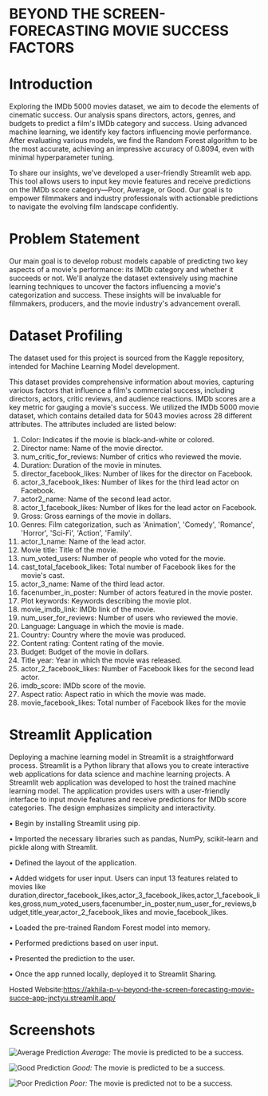 # BEYOND THE SCREEN-FORECASTING MOVIE SUCCESS FACTORS

# Introduction

Exploring the IMDb 5000 movies dataset, we aim to decode the elements of cinematic success. Our analysis spans directors, actors, genres, and budgets to predict a film's IMDb category and success. Using advanced machine learning, we identify key factors influencing movie performance. After evaluating various models, we find the Random Forest algorithm to be the most accurate, achieving an impressive accuracy of 0.8094, even with minimal hyperparameter tuning.

To share our insights, we've developed a user-friendly Streamlit web app. This tool allows users to input key movie features and receive predictions on the IMDb score category—Poor, Average, or Good. Our goal is to empower filmmakers and industry professionals with actionable predictions to navigate the evolving film landscape confidently.

# Problem Statement

Our main goal is to develop robust models capable of predicting two key aspects of a movie's performance: its IMDb category and whether it succeeds or not. We'll analyze the dataset extensively using machine learning techniques to uncover the factors influencing a movie's categorization and success. These insights will be invaluable for filmmakers, producers, and the movie industry's advancement overall.

# Dataset Profiling

The dataset used for this project is sourced from the Kaggle repository, intended for Machine Learning Model development.

This dataset provides comprehensive information about movies, capturing various factors that influence a film's commercial success, including directors, actors, critic reviews, and audience reactions. IMDb scores are a key metric for gauging a movie's success. We utilized the IMDb 5000 movie dataset, which contains detailed data for 5043 movies across 28 different attributes. The attributes included are listed below:

1.	Color: Indicates if the movie is black-and-white or colored.
2.	Director name: Name of the movie director.
3.	num_critic_for_reviews: Number of critics who reviewed the movie.
4.	Duration: Duration of the movie in minutes.
5.	director_facebook_likes: Number of likes for the director on Facebook.
6.	actor_3_facebook_likes: Number of likes for the third lead actor on Facebook.
7.	actor2_name: Name of the second lead actor.
8.	actor_1_facebook_likes: Number of likes for the lead actor on Facebook.
9.	Gross: Gross earnings of the movie in dollars.
10.	Genres: Film categorization, such as 'Animation', 'Comedy', 'Romance', 'Horror', 'Sci-Fi', 'Action', 'Family'.
11.	actor_1_name: Name of the lead actor.
12.	Movie title: Title of the movie.
13.	num_voted_users: Number of people who voted for the movie.
14.	cast_total_facebook_likes: Total number of Facebook likes for the movie's cast.
15.	actor_3_name: Name of the third lead actor.
16.	facenumber_in_poster: Number of actors featured in the movie poster.
17.	Plot keywords: Keywords describing the movie plot.
18.	movie_imdb_link: IMDb link of the movie.
19.	num_user_for_reviews: Number of users who reviewed the movie.
20.	Language: Language in which the movie is made.
21.	Country: Country where the movie was produced.
22.	Content rating: Content rating of the movie.
23.	Budget: Budget of the movie in dollars.
24.	Title year: Year in which the movie was released.
25.	actor_2_facebook_likes: Number of Facebook likes for the second lead actor.
26.	imdb_score: IMDb score of the movie.
27.	Aspect ratio: Aspect ratio in which the movie was made.
28.	movie_facebook_likes: Total number of Facebook likes for the movie


# Streamlit Application

Deploying a machine learning model in Streamlit is a straightforward process. Streamlit is a Python library that allows you to create interactive web applications for data science and machine learning projects. A Streamlit web application was developed to host the trained machine learning model. The application provides users with a user-friendly interface to input movie features and receive predictions for IMDb score categories. The design emphasizes simplicity and interactivity.

•	Begin by installing Streamlit using pip.

•	Imported the necessary libraries such as pandas, NumPy, scikit-learn and pickle along with Streamlit.

•	Defined the layout of the application.

•	Added widgets for user input. Users can input 13 features related to movies like duration,director_facebook_likes,actor_3_facebook_likes,actor_1_facebook_likes,gross,num_voted_users,facenumber_in_poster,num_user_for_reviews,budget,title_year,actor_2_facebook_likes and  movie_facebook_likes.

•	Loaded the pre-trained Random Forest model into memory.

•	Performed predictions based on user input.

•	Presented the prediction to the user.

•	Once the app runned locally, deployed it to Streamlit Sharing.



Hosted Website:https://akhila-p-v-beyond-the-screen-forecasting-movie-succe-app-jnctyu.streamlit.app/ 

# Screenshots

![Average Prediction](https://github.com/Akhila-p-v/BEYOND_THE_SCREEN-FORECASTING_MOVIE_SUCCESS_FACTORS/blob/main/average.png)
*Average:* The movie is predicted to be a success.

![Good Prediction](https://github.com/Akhila-p-v/BEYOND_THE_SCREEN-FORECASTING_MOVIE_SUCCESS_FACTORS/blob/main/good.png)
*Good:* The movie is predicted to be a success.

![Poor Prediction](https://github.com/Akhila-p-v/BEYOND_THE_SCREEN-FORECASTING_MOVIE_SUCCESS_FACTORS/blob/main/poor.png)
*Poor:* The movie is predicted not to be a success.


